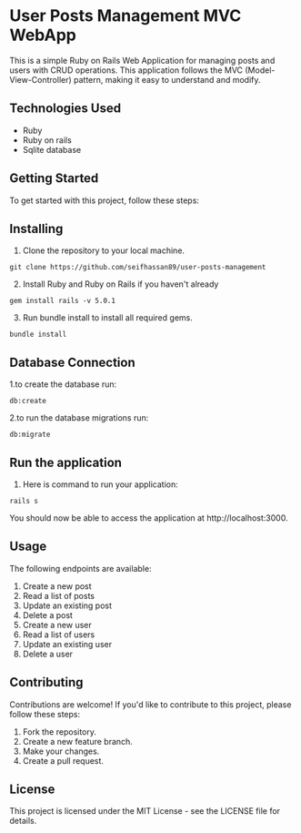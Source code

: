 # User Posts Management MVC WebApp
This is a simple Ruby on Rails Web Application for managing posts and users with CRUD operations. This application follows the MVC (Model-View-Controller) pattern, making it easy to understand and modify.

## Technologies Used
- Ruby
- Ruby on rails
- Sqlite database

## Getting Started
To get started with this project, follow these steps:

## Installing
1. Clone the repository to your local machine.
```
git clone https://github.com/seifhassan89/user-posts-management
```
2. Install Ruby and Ruby on Rails if you haven't already
```
gem install rails -v 5.0.1
```
3. Run bundle install to install all required gems.
```
bundle install
```


## Database Connection
1.to create the database run:
```
db:create
```
2.to run the database migrations run:
```
db:migrate
```


## Run the application
1. Here is command to run your application:
```
rails s
```
You should now be able to access the application at http://localhost:3000.


## Usage
The following endpoints are available:

1. Create a new post
2. Read a list of posts
3. Update an existing post
4. Delete a post
5. Create a new user
6. Read a list of users
7. Update an existing user
8. Delete a user

## Contributing
Contributions are welcome! If you'd like to contribute to this project, please follow these steps:

1. Fork the repository.
2. Create a new feature branch.
3. Make your changes.
4. Create a pull request.

## License
This project is licensed under the MIT License - see the LICENSE file for details.
